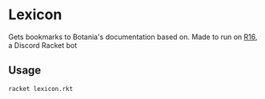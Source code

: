# Lexicon

Gets bookmarks to Botania's documentation based on. Made to run on [R16](https://docs.racket-lang.org/r16/index.html), a Discord Racket bot

## Usage

```console
racket lexicon.rkt
```